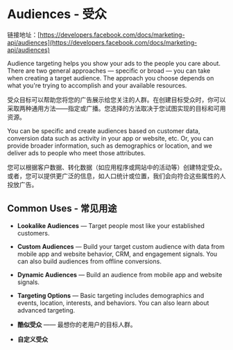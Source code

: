 # Audiences - 受众

链接地址：[https://developers.facebook.com/docs/marketing-api/audiences](https://developers.facebook.com/docs/marketing-api/audiences)

Audience targeting helps you show your ads to the people you care about. There are two general approaches — specific or broad — you can take when creating a target audience. The approach you choose depends on what you're trying to accomplish and your available resources.

受众目标可以帮助您将您的广告展示给您关注的人群。在创建目标受众时，你可以采取两种通用方法——指定或广播。您选择的方法取决于您试图实现的目标和可用资源。

You can be specific and create audiences based on customer data, conversion data such as activity in your app or website, etc. Or, you can provide broader information, such as demographics or location, and we deliver ads to people who meet those attributes.

您可以根据客户数据、转化数据（如应用程序或网站中的活动等）创建特定受众。或者，您可以提供更广泛的信息，如人口统计或位置，我们会向符合这些属性的人投放广告。

## Common Uses - 常见用途

- **Lookalike Audiences** — Target people most like your established customers.
- **Custom Audiences** — Build your target custom audience with data from mobile app and website behavior, CRM, and engagement signals. You can also build audiences from offline conversions.
- **Dynamic Audiences** — Build an audience from mobile app and website signals.
- **Targeting Options** — Basic targeting includes demographics and events, location, interests, and behaviors. You can also learn about advanced targeting.

- **酷似受众** —— 最想你的老用户的目标人群。
- **自定义受众** 




















